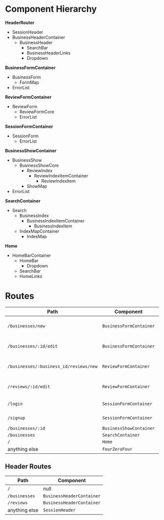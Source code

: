 # Component Hierarchy

**HeaderRouter**
* SessionHeader
* BusinessHeaderContainer
  * BusinessHeader
    * SearchBar
    * BusinessHeaderLinks
    * Dropdown

**BusinessFormContainer**
* BusinessForm
  * FormMap
* ErrorList

**ReviewFormContainer**
* ReviewForm
  * ReviewFormCore
  * ErrorList

**SessionFormContainer**
* SessionForm
  * ErrorList

**BusinessShowContainer**
* BusinessShow
  * BusinessShowCore
    * ReviewIndex
      * ReviewIndexItemContainer
        * ReviewIndexItem
    * ShowMap
* ErrorList

**SearchContainer**
* Search
  * BusinessIndex
    * BusinessIndexItemContainer
      * BusinessIndexItem
  * IndexMapContainer
    * IndexMap

**Home**
* HomeBarContainer
  * HomeBar
    * Dropdown
  * SearchBar
  * HomeLinks

# Routes

| Path                   | Component               | Note |
| ---------------------- | ----------------------- | ---- |
| `/businesses/new`      | `BusinessFormContainer` | create busiess form, ProtectedRoute |
| `/businesses/:id/edit` | `BusinessFormContainer` | edit busiess form, ProtectedRoute |
| `/businesses/:business_id/reviews/new` | `ReviewFormContainer` | create review form, ProtectedRoute |
| `/reviews/:id/edit`    | `ReviewFormContainer`   | edit review form, ProtectedRoute |
| `/login`               | `SessionFormContainer`  | login form, AuthRoute |
| `/signup`              | `SessionFormContainer`  | signup form, AuthRoute |
| `/businesses/:id`      | `BusinessShowContainer` |      |
| `/businesses`          | `SearchContainer`       |      |
| `/`                    | `Home`                  |      |
| anything else          | `FourZeroFour`          |      |

## Header Routes
| Path          | Component                 |
| ------------- | ------------------------- |
| `/`           | null                      |
| `/businesses` | `BusinessHeaderContainer` |
| `/reviews`    | `BusinessHeaderContainer` |
| anything else | `SessionHeader`           |
